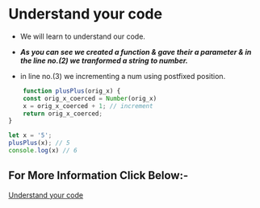 # Understand your code
* We will learn to understand our code.

* ___As you can see we created a function & gave their a parameter & in the line no.(2) we tranformed a string to number.___

* in line no.(3) we incrementing a num using postfixed position.

```JavaScript
    function plusPlus(orig_x) {
    const orig_x_coerced = Number(orig_x)
    x = orig_x_coerced + 1; // increment
    return orig_x_coerced;
}

let x = '5';
plusPlus(x); // 5
console.log(x) // 6


```

## For More Information Click Below:-
[Understand your code](../Js/introduction/)
